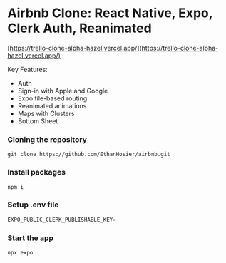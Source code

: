 # Airbnb Clone: React Native, Expo, Clerk Auth, Reanimated

[https://trello-clone-alpha-hazel.vercel.app/](https://trello-clone-alpha-hazel.vercel.app/)

Key Features:
- Auth 
- Sign-in with Apple and Google
- Expo file-based routing
- Reanimated animations
- Maps with Clusters
- Bottom Sheet


### Cloning the repository

```shell
git clone https://github.com/EthanHosier/airbnb.git
```

### Install packages

```shell
npm i
```

### Setup .env file


```js
EXPO_PUBLIC_CLERK_PUBLISHABLE_KEY=
```

### Start the app

```shell
npx expo
```

